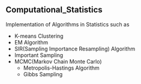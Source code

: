 ## Computational_Statistics

Implementation of Algorithms in Statistics such as
- K-means Clustering
- EM Algorithm
- SIR(Sampling Importance Resampling) Algorithm
- Important Sampling
- MCMC(Markov Chain Monte Carlo)
  + Metropolis-Hastings Algorithm
  + Gibbs Sampling
